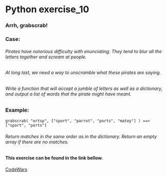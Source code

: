 # Python exercise_10
### Arrh, grabscrab!


### Case:
###### Pirates have notorious difficulty with enunciating. They tend to blur all the letters together and scream at people.
###### At long last, we need a way to unscramble what these pirates are saying.
###### Write a function that will accept a jumble of letters as well as a dictionary, and output a list of words that the pirate might have meant.

### Example:
``` grabscrab( "ortsp", ["sport", "parrot", "ports", "matey"] ) ==> ["sport", "ports"] ```
###### Return matches in the same order as in the dictionary. Return an empty array if there are no matches.

#### This exercise can be found in the link bellow.
[CodeWars](https://www.codewars.com/kata/52b305bec65ea40fe90007a7)

